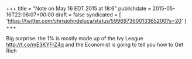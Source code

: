 +++
title = "Note on May 16 EDT 2015 at 18:6"
publishdate = 2015-05-16T22:06:07+00:00
draft = false
syndicated = [ 'https://twitter.com/chrisjohndeluca/status/599697360013365200?s=20' ]
+++

Big surprise: the 1% is mostly made up of the Ivy League http://t.co/mE3KYFrZ4q and the Economist is going to tell you how to Get Rich
